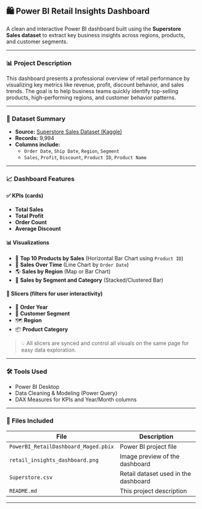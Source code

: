 ## 🛍️ **Power BI Retail Insights Dashboard**

A clean and interactive Power BI dashboard built using the **Superstore Sales dataset** to extract key business insights across regions, products, and customer segments.

---

### 📊 **Project Description**

This dashboard presents a professional overview of retail performance by visualizing key metrics like revenue, profit, discount behavior, and sales trends. The goal is to help business teams quickly identify top-selling products, high-performing regions, and customer behavior patterns.

---

### 🧾 **Dataset Summary**

* **Source:** [Superstore Sales Dataset (Kaggle)](https://www.kaggle.com/datasets/vivek468/superstore-dataset-final)
* **Records:** 9,994
* **Columns include:**
  * `Order Date`, `Ship Date`, `Region`, `Segment`
  * `Sales`, `Profit`, `Discount`, `Product ID`, `Product Name`

---

### 📈 **Dashboard Features**

#### ✅ KPIs (cards)

* **Total Sales**
* **Total Profit**
* **Order Count**
* **Average Discount**

#### 📊 Visualizations

* 📍 **Top 10 Products by Sales** (Horizontal Bar Chart using `Product ID`)
* 📅 **Sales Over Time** (Line Chart by `Order Date`)
* 🌎 **Sales by Region** (Map or Bar Chart)
* 🎯 **Sales by Segment and Category** (Stacked/Clustered Bar)

#### 🔄 Slicers (filters for user interactivity)

* 📆 **Order Year**
* 🧍 **Customer Segment**
* 🗺️ **Region**
* 📦 **Product Category**

> 💡 All slicers are synced and control all visuals on the same page for easy data exploration.

---

### 🛠️ Tools Used

* Power BI Desktop
* Data Cleaning & Modeling (Power Query)
* DAX Measures for KPIs and Year/Month columns

---

### 📁 Files Included

| File                                   | Description                          |
| -------------------------------------- | ------------------------------------ |
| `PowerBI_RetailDashboard_Maged.pbix` | Power BI project file                |
| `retail_insights_dashboard.png`      | Image preview of the dashboard       |
| `Superstore.csv`                     | Retail dataset used in the dashboard |
| `README.md`                          | This project description             |

---
